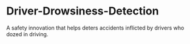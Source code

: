 # Driver-Drowsiness-Detection
A safety innovation that helps deters accidents inflicted by drivers who dozed in driving.
